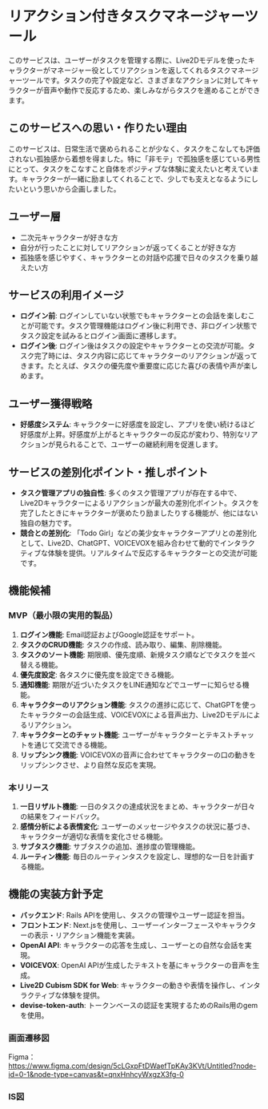 # リアクション付きタスクマネージャーツール

このサービスは、ユーザーがタスクを管理する際に、Live2Dモデルを使ったキャラクターがマネージャー役としてリアクションを返してくれるタスクマネージャーツールです。タスクの完了や設定など、さまざまなアクションに対してキャラクターが音声や動作で反応するため、楽しみながらタスクを進めることができます。

## このサービスへの思い・作りたい理由

このサービスは、日常生活で褒められることが少なく、タスクをこなしても評価されない孤独感から着想を得ました。特に「非モテ」で孤独感を感じている男性にとって、タスクをこなすこと自体をポジティブな体験に変えたいと考えています。キャラクターが一緒に励ましてくれることで、少しでも支えとなるようにしたいという思いから企画しました。

## ユーザー層

- 二次元キャラクターが好きな方
- 自分が行ったことに対してリアクションが返ってくることが好きな方
- 孤独感を感じやすく、キャラクターとの対話や応援で日々のタスクを乗り越えたい方

## サービスの利用イメージ

- **ログイン前**: ログインしていない状態でもキャラクターとの会話を楽しむことが可能です。タスク管理機能はログイン後に利用でき、非ログイン状態でタスク設定を試みるとログイン画面に遷移します。
- **ログイン後**: ログイン後はタスクの設定やキャラクターとの交流が可能。タスク完了時には、タスク内容に応じてキャラクターのリアクションが返ってきます。たとえば、タスクの優先度や重要度に応じた喜びの表情や声が楽しめます。

## ユーザー獲得戦略

- **好感度システム**: キャラクターに好感度を設定し、アプリを使い続けるほど好感度が上昇。好感度が上がるとキャラクターの反応が変わり、特別なリアクションが見られることで、ユーザーの継続利用を促進します。

## サービスの差別化ポイント・推しポイント

- **タスク管理アプリの独自性**: 多くのタスク管理アプリが存在する中で、Live2Dキャラクターによるリアクションが最大の差別化ポイント。タスクを完了したときにキャラクターが褒めたり励ましたりする機能が、他にはない独自の魅力です。
- **競合との差別化**: 「Todo Girl」などの美少女キャラクターアプリとの差別化として、Live2D、ChatGPT、VOICEVOXを組み合わせて動的でインタラクティブな体験を提供。リアルタイムで反応するキャラクターとの交流が可能です。

## 機能候補

### MVP（最小限の実用的製品）

1. **ログイン機能**: Email認証およびGoogle認証をサポート。
2. **タスクのCRUD機能**: タスクの作成、読み取り、編集、削除機能。
3. **タスクのソート機能**: 期限順、優先度順、新規タスク順などでタスクを並べ替える機能。
4. **優先度設定**: 各タスクに優先度を設定できる機能。
5. **通知機能**: 期限が近づいたタスクをLINE通知などでユーザーに知らせる機能。
6. **キャラクターのリアクション機能**: タスクの進捗に応じて、ChatGPTを使ったキャラクターの会話生成、VOICEVOXによる音声出力、Live2Dモデルによるリアクション。
7. **キャラクターとのチャット機能**: ユーザーがキャラクターとテキストチャットを通じて交流できる機能。
8. **リップシンク機能**: VOICEVOXの音声に合わせてキャラクターの口の動きをリップシンクさせ、より自然な反応を実現。

### 本リリース

1. **一日リザルト機能**: 一日のタスクの達成状況をまとめ、キャラクターが日々の結果をフィードバック。
2. **感情分析による表情変化**: ユーザーのメッセージやタスクの状況に基づき、キャラクターが適切な表情を変化させる機能。
3. **サブタスク機能**: サブタスクの追加、進捗度の管理機能。
4. **ルーティン機能**: 毎日のルーティンタスクを設定し、理想的な一日を計画する機能。

## 機能の実装方針予定

- **バックエンド**: Rails APIを使用し、タスクの管理やユーザー認証を担当。
- **フロントエンド**: Next.jsを使用し、ユーザーインターフェースやキャラクターの表示・リアクション機能を実装。
- **OpenAI API**: キャラクターの応答を生成し、ユーザーとの自然な会話を実現。
- **VOICEVOX**: OpenAI APIが生成したテキストを基にキャラクターの音声を生成。
- **Live2D Cubism SDK for Web**: キャラクターの動きや表情を操作し、インタラクティブな体験を提供。
- **devise-token-auth**: トークンベースの認証を実現するためのRails用のgemを使用。

### 画面遷移図
Figma：
https://www.figma.com/design/5cLGxpFtDWaefTpKAy3KVt/Untitled?node-id=0-1&node-type=canvas&t=qnxHnhcyWxgzX3fg-0

### IS図
